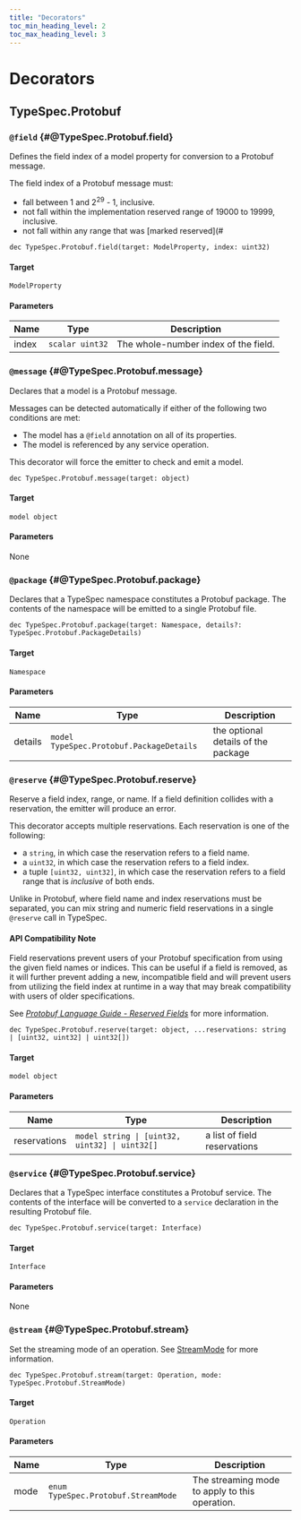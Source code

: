 ```yaml
---
title: "Decorators"
toc_min_heading_level: 2
toc_max_heading_level: 3
---
```


# Decorators

## TypeSpec.Protobuf

### `@field` {#@TypeSpec.Protobuf.field}

Defines the field index of a model property for conversion to a Protobuf
message.

The field index of a Protobuf message must:

- fall between 1 and 2<sup>29</sup> - 1, inclusive.
- not fall within the implementation reserved range of 19000 to 19999, inclusive.
- not fall within any range that was [marked reserved](#

```typespec
dec TypeSpec.Protobuf.field(target: ModelProperty, index: uint32)
```

#### Target

`ModelProperty`

#### Parameters

| Name  | Type            | Description                          |
| ----- | --------------- | ------------------------------------ |
| index | `scalar uint32` | The whole-number index of the field. |

### `@message` {#@TypeSpec.Protobuf.message}

Declares that a model is a Protobuf message.

Messages can be detected automatically if either of the following two conditions are met:

- The model has a `@field` annotation on all of its properties.
- The model is referenced by any service operation.

This decorator will force the emitter to check and emit a model.

```typespec
dec TypeSpec.Protobuf.message(target: object)
```

#### Target

`model object`

#### Parameters

None

### `@package` {#@TypeSpec.Protobuf.package}

Declares that a TypeSpec namespace constitutes a Protobuf package. The contents of the namespace will be emitted to a
single Protobuf file.

```typespec
dec TypeSpec.Protobuf.package(target: Namespace, details?: TypeSpec.Protobuf.PackageDetails)
```

#### Target

`Namespace`

#### Parameters

| Name    | Type                                     | Description                         |
| ------- | ---------------------------------------- | ----------------------------------- |
| details | `model TypeSpec.Protobuf.PackageDetails` | the optional details of the package |

### `@reserve` {#@TypeSpec.Protobuf.reserve}

Reserve a field index, range, or name. If a field definition collides with a reservation, the emitter will produce
an error.

This decorator accepts multiple reservations. Each reservation is one of the following:

- a `string`, in which case the reservation refers to a field name.
- a `uint32`, in which case the reservation refers to a field index.
- a tuple `[uint32, uint32]`, in which case the reservation refers to a field range that is _inclusive_ of both ends.

Unlike in Protobuf, where field name and index reservations must be separated, you can mix string and numeric field
reservations in a single `@reserve` call in TypeSpec.

#### API Compatibility Note

Field reservations prevent users of your Protobuf specification from using the given field names or indices. This can
be useful if a field is removed, as it will further prevent adding a new, incompatible field and will prevent users
from utilizing the field index at runtime in a way that may break compatibility with users of older specifications.

See _[Protobuf Language Guide - Reserved Fields](https://protobuf.dev/programming-guides/proto3/#reserved)_ for more
information.

```typespec
dec TypeSpec.Protobuf.reserve(target: object, ...reservations: string | [uint32, uint32] | uint32[])
```

#### Target

`model object`

#### Parameters

| Name         | Type                                           | Description                  |
| ------------ | ---------------------------------------------- | ---------------------------- |
| reservations | `model string \| [uint32, uint32] \| uint32[]` | a list of field reservations |

### `@service` {#@TypeSpec.Protobuf.service}

Declares that a TypeSpec interface constitutes a Protobuf service. The contents of the interface will be converted to
a `service` declaration in the resulting Protobuf file.

```typespec
dec TypeSpec.Protobuf.service(target: Interface)
```

#### Target

`Interface`

#### Parameters

None

### `@stream` {#@TypeSpec.Protobuf.stream}

Set the streaming mode of an operation. See [StreamMode](./data-types#TypeSpec.Protobuf.StreamMode) for more information.

```typespec
dec TypeSpec.Protobuf.stream(target: Operation, mode: TypeSpec.Protobuf.StreamMode)
```

#### Target

`Operation`

#### Parameters

| Name | Type                                | Description                                    |
| ---- | ----------------------------------- | ---------------------------------------------- |
| mode | `enum TypeSpec.Protobuf.StreamMode` | The streaming mode to apply to this operation. |
